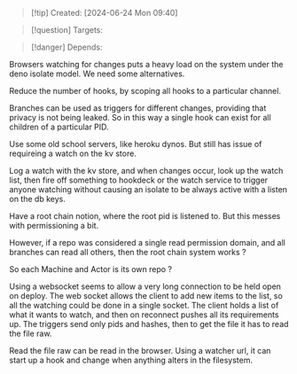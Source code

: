 
>[!tip] Created: [2024-06-24 Mon 09:40]

>[!question] Targets: 

>[!danger] Depends: 

Browsers watching for changes puts a heavy load on the system under the deno isolate model.
We need some alternatives.

Reduce the number of hooks, by scoping all hooks to a particular channel.

Branches can be used as triggers for different changes, providing that privacy is not being leaked.
So in this way a single hook can exist for all children of a particular PID.

Use some old school servers, like heroku dynos.
But still has issue of requireing a watch on the kv store.

Log a watch with the kv store, and when changes occur, look up the watch list, then fire off something to hookdeck or the watch service to trigger anyone watching without causing an isolate to be always active with a listen on the db keys.

Have a root chain notion, where the root pid is listened to.  But this messes with permissioning a bit.

However, if a repo was considered a single read permission domain, and all branches can read all others, then the root chain system works ?

So each Machine and Actor is its own repo ?

Using a websocket seems to allow a very long connection to be held open on deploy.
The web socket allows the client to add new items to the list, so all the watching could be done in a single socket.
The client holds a list of what it wants to watch, and then on reconnect pushes all its requirements up.
The triggers send only pids and hashes, then to get the file it has to read the file raw.

Read the file raw can be read in the browser.
Using a watcher url, it can start up a hook and change when anything alters in the filesystem.